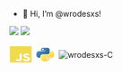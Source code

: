 - 👋 Hi, I’m @wrodesxs!
<div>
  <img height="180em" src="https://github-readme-stats.vercel.app/api?username=wrodesxs&show_icons=true&theme=radical&include_all_commits=true&count_private=true"/>
  <img height="180em" src="https://github-readme-stats.vercel.app/api/top-langs/?username=wrodesxs&theme=onedark"/>
</div>

<div style="display: inline_block"><br>
  <img align="center" alt="wrodesxs-Js" height="30" width="40" src="https://raw.githubusercontent.com/devicons/devicon/master/icons/javascript/javascript-plain.svg">
  <img align="center" alt="wrodesxs-Python" height="30" width="40" src="https://raw.githubusercontent.com/devicons/devicon/master/icons/python/python-original.svg">
  <img align="center" alt="wrodesxs-C" height="30" width="40" src="https://cdn.jsdelivr.net/gh/devicons/devicon/icons/c/c-plain.svg">
</div>
<!---
wrodesxs/wrodesxs is a ✨ special ✨ repository because its `README.md` (this file) appears on your GitHub profile.
You can click the Preview link to take a look at your changes.

--->
